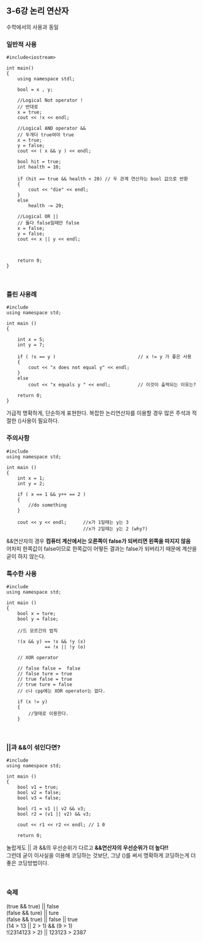 ## 3-6강 논리 연산자
수학에서의 사용과 동일
<br>

### 일반적 사용

	#include<iostream>

	int main()
	{
		using namespace stdl;
		
		bool = x , y;
		
		//Logical Not operator !
		// 반대로
		x = true;
		cout << !x << endl;

		//Logical AND operator &&
		// 두개다 true여야 true
		x = true;
		y = false;
		cout << ( x && y ) << endl;

		bool hit = true;
		int health = 10;

		if (hit == true && health < 20)	// 두 관계 연산자는 bool 값으로 반환
		{
			cout << "die" << endl;
		}
		else
			health -= 20;

		//Logical OR ||
		// 둘다 false일때만 false
		x = false;
		y = false;
		cout << x || y << endl;

		

		return 0;
	}
	
<br>

### 틀린 사용례

	
	#include
	using namespace std;

	int main ()
	{
		
		int x = 5;
		int y = 7;
		
		if ( !x == y )								// x != y 가 좋은 사용
		{
			cout << "x does not equal y" << endl;
		}
		else
			cout << "x equals y " << endl;			// 이것이 출력되는 이유는?

		return 0;
	}
가급적 명확하게, 단순하게 표현한다.
복잡한 논리연산자를 이용할 경우 많은 주석과 적절한 ()사용이 필요하다.
<br>

### 주의사항

	#include
	using namespace std;

	int main ()
	{
		int x = 1;
		int y = 2;

		if ( x == 1 && y++ == 2 )
		{
			//do something
		}

		cout << y << endl;		//x가 1일때는 y는 3
								//x가 2일때는 y는 2 (why?)

&&연산자의 경우 **컴퓨터 계산에서는 오른쪽이 false가 되버리면 왼쪽을 따지지 않음**<br>
어차피 한쪽값이 false이므로 한쪽값이 어떻든 결과는 false가 되버리기 때문에 계산을 굳이 하지 않는다.
<br>

### 특수한 사용

	#include
	using namespace std;

	int main ()
	{
		bool x = ture;
		bool y = false;

		//드 모르간의 법칙

		!(x && y) == !x && !y (x)
				  == !x || !y (o)

		// XOR operator

		// false false =  false
		// false ture = true
		// true false = true
		// true ture = false
		// c나 cpp에는 XOR operator는 없다.

		if (x != y)
		{
			//형태로 이용한다.
		}
		
<br>

### ||과 &&이 섞인다면?
	
	#include
	using namespace std;

	int main ()
	{
		bool v1 = true;
		bool v2 = false;
		bool v3 = false;

		bool r1 = v1 || v2 && v3;
		bool r2 = (v1 || v2) && v3;

		cout << r1 << r2 << endl; // 1 0
		
		return 0;

놀랍게도 || 과 &&의 우선순위가 다르고 **&&연산자의 우선순위가 더 높다!!**<br>
그런데 굳이 이사실을 이용해 코딩하는 것보단, 그냥 ()를 써서 명확하게 코딩하는게 더 좋은 코딩방법이다.

<br>

### 숙제
(true && true) || false<br>
(false && ture) || ture<br>
(false && true) || false || true<br>
(14 > 13 || 2 > 1) && (9 > 1)<br>
!(2314123 > 2) || 123123 > 2387<br>
